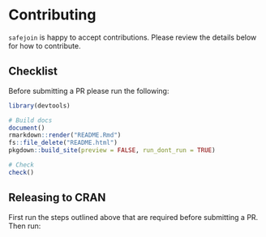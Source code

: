 # Contributing

`safejoin` is happy to accept contributions. Please review the details below for how to contribute.

## Checklist

Before submitting a PR please run the following:

```r
library(devtools)

# Build docs
document()
rmarkdown::render("README.Rmd")
fs::file_delete("README.html")
pkgdown::build_site(preview = FALSE, run_dont_run = TRUE)

# Check
check()
```

## Releasing to CRAN

First run the steps outlined above that are required before submitting a PR. Then run:

```r

```